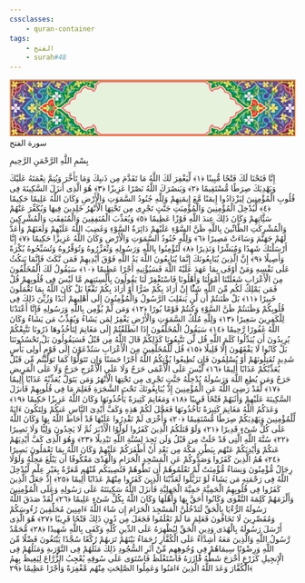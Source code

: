 ```yaml
---
cssclasses:
    - quran-container
tags:
    - الفتح
    - surah#48
---
```

<div class="quran-container">
<span class="second-border"></span>
<span class="border"></span>
<div class="head-container">
<img src="https://raw.githubusercontent.com/LORDyyyyy/obsidian-the_quran_vault/main/The%20Quran%20Vault/src/webview/surah_head.png" height=100>
<div class="surah-name">
<span class="surah-name-fnt">سورة الفتح</span>
</div>
</div>
<div class="quran-content">
<div class="name-of-god"> <p> بِسْمِ اللَّهِ الرَّحْمَنِ الرَّحِيمِ </p></div>
<p>
<span class="sign" id="f1">إِنَّا فَتَحْنَا لَكَ فَتْحًا مُّبِينًا <span>﴿</span>١<span>﴾</span></span>
<span class="sign" id="f2">لِّيَغْفِرَ لَكَ اللَّهُ مَا تَقَدَّمَ مِن ذَنبِكَ وَمَا تَأَخَّرَ وَيُتِمَّ نِعْمَتَهُ عَلَيْكَ وَيَهْدِيَكَ صِرَطًا مُّسْتَقِيمًا <span>﴿</span>٢<span>﴾</span></span>
<span class="sign" id="f3">وَيَنصُرَكَ اللَّهُ نَصْرًا عَزِيزًا <span>﴿</span>٣<span>﴾</span></span>
<span class="sign" id="f4">هُوَ الَّذِى أَنزَلَ السَّكِينَةَ فِى قُلُوبِ الْمُؤْمِنِينَ لِيَزْدَادُوا إِيمَنًا مَّعَ إِيمَنِهِمْ وَلِلَّهِ جُنُودُ السَّمَوَتِ وَالْأَرْضِ وَكَانَ اللَّهُ عَلِيمًا حَكِيمًا <span>﴿</span>٤<span>﴾</span></span>
<span class="sign" id="f5">لِّيُدْخِلَ الْمُؤْمِنِينَ وَالْمُؤْمِنَتِ جَنَّتٍ تَجْرِى مِن تَحْتِهَا الْأَنْهَرُ خَلِدِينَ فِيهَا وَيُكَفِّرَ عَنْهُمْ سَئَِّاتِهِمْ وَكَانَ ذَلِكَ عِندَ اللَّهِ فَوْزًا عَظِيمًا <span>﴿</span>٥<span>﴾</span></span>
<span class="sign" id="f6">وَيُعَذِّبَ الْمُنَفِقِينَ وَالْمُنَفِقَتِ وَالْمُشْرِكِينَ وَالْمُشْرِكَتِ الظَّانِّينَ بِاللَّهِ ظَنَّ السَّوْءِ عَلَيْهِمْ دَائِرَةُ السَّوْءِ وَغَضِبَ اللَّهُ عَلَيْهِمْ وَلَعَنَهُمْ وَأَعَدَّ لَهُمْ جَهَنَّمَ وَسَاءَتْ مَصِيرًا <span>﴿</span>٦<span>﴾</span></span>
<span class="sign" id="f7">وَلِلَّهِ جُنُودُ السَّمَوَتِ وَالْأَرْضِ وَكَانَ اللَّهُ عَزِيزًا حَكِيمًا <span>﴿</span>٧<span>﴾</span></span>
<span class="sign" id="f8">إِنَّا أَرْسَلْنَكَ شَهِدًا وَمُبَشِّرًا وَنَذِيرًا <span>﴿</span>٨<span>﴾</span></span>
<span class="sign" id="f9">لِّتُؤْمِنُوا بِاللَّهِ وَرَسُولِهِ وَتُعَزِّرُوهُ وَتُوَقِّرُوهُ وَتُسَبِّحُوهُ بُكْرَةً وَأَصِيلًا <span>﴿</span>٩<span>﴾</span></span>
<span class="sign" id="f10">إِنَّ الَّذِينَ يُبَايِعُونَكَ إِنَّمَا يُبَايِعُونَ اللَّهَ يَدُ اللَّهِ فَوْقَ أَيْدِيهِمْ فَمَن نَّكَثَ فَإِنَّمَا يَنكُثُ عَلَى نَفْسِهِ وَمَنْ أَوْفَى بِمَا عَهَدَ عَلَيْهُ اللَّهَ فَسَيُؤْتِيهِ أَجْرًا عَظِيمًا <span>﴿</span>١۰<span>﴾</span></span>
<span class="sign" id="f11">سَيَقُولُ لَكَ الْمُخَلَّفُونَ مِنَ الْأَعْرَابِ شَغَلَتْنَا أَمْوَلُنَا وَأَهْلُونَا فَاسْتَغْفِرْ لَنَا يَقُولُونَ بِأَلْسِنَتِهِم مَّا لَيْسَ فِى قُلُوبِهِمْ قُلْ فَمَن يَمْلِكُ لَكُم مِّنَ اللَّهِ شَئًْا إِنْ أَرَادَ بِكُمْ ضَرًّا أَوْ أَرَادَ بِكُمْ نَفْعًا بَلْ كَانَ اللَّهُ بِمَا تَعْمَلُونَ خَبِيرًا <span>﴿</span>١١<span>﴾</span></span>
<span class="sign" id="f12">بَلْ ظَنَنتُمْ أَن لَّن يَنقَلِبَ الرَّسُولُ وَالْمُؤْمِنُونَ إِلَى أَهْلِيهِمْ أَبَدًا وَزُيِّنَ ذَلِكَ فِى قُلُوبِكُمْ وَظَنَنتُمْ ظَنَّ السَّوْءِ وَكُنتُمْ قَوْمًا بُورًا <span>﴿</span>١٢<span>﴾</span></span>
<span class="sign" id="f13">وَمَن لَّمْ يُؤْمِن بِاللَّهِ وَرَسُولِهِ فَإِنَّا أَعْتَدْنَا لِلْكَفِرِينَ سَعِيرًا <span>﴿</span>١٣<span>﴾</span></span>
<span class="sign" id="f14">وَلِلَّهِ مُلْكُ السَّمَوَتِ وَالْأَرْضِ يَغْفِرُ لِمَن يَشَاءُ وَيُعَذِّبُ مَن يَشَاءُ وَكَانَ اللَّهُ غَفُورًا رَّحِيمًا <span>﴿</span>١٤<span>﴾</span></span>
<span class="sign" id="f15">سَيَقُولُ الْمُخَلَّفُونَ إِذَا انطَلَقْتُمْ إِلَى مَغَانِمَ لِتَأْخُذُوهَا ذَرُونَا نَتَّبِعْكُمْ يُرِيدُونَ أَن يُبَدِّلُوا كَلَمَ اللَّهِ قُل لَّن تَتَّبِعُونَا كَذَلِكُمْ قَالَ اللَّهُ مِن قَبْلُ فَسَيَقُولُونَ بَلْ تَحْسُدُونَنَا بَلْ كَانُوا لَا يَفْقَهُونَ إِلَّا قَلِيلًا <span>﴿</span>١٥<span>﴾</span></span>
<span class="sign" id="f16">قُل لِّلْمُخَلَّفِينَ مِنَ الْأَعْرَابِ سَتُدْعَوْنَ إِلَى قَوْمٍ أُولِى بَأْسٍ شَدِيدٍ تُقَتِلُونَهُمْ أَوْ يُسْلِمُونَ فَإِن تُطِيعُوا يُؤْتِكُمُ اللَّهُ أَجْرًا حَسَنًا وَإِن تَتَوَلَّوْا كَمَا تَوَلَّيْتُم مِّن قَبْلُ يُعَذِّبْكُمْ عَذَابًا أَلِيمًا <span>﴿</span>١٦<span>﴾</span></span>
<span class="sign" id="f17">لَّيْسَ عَلَى الْأَعْمَى حَرَجٌ وَلَا عَلَى الْأَعْرَجِ حَرَجٌ وَلَا عَلَى الْمَرِيضِ حَرَجٌ وَمَن يُطِعِ اللَّهَ وَرَسُولَهُ يُدْخِلْهُ جَنَّتٍ تَجْرِى مِن تَحْتِهَا الْأَنْهَرُ وَمَن يَتَوَلَّ يُعَذِّبْهُ عَذَابًا أَلِيمًا <span>﴿</span>١٧<span>﴾</span></span>
<span class="sign" id="f18">لَّقَدْ رَضِىَ اللَّهُ عَنِ الْمُؤْمِنِينَ إِذْ يُبَايِعُونَكَ تَحْتَ الشَّجَرَةِ فَعَلِمَ مَا فِى قُلُوبِهِمْ فَأَنزَلَ السَّكِينَةَ عَلَيْهِمْ وَأَثَبَهُمْ فَتْحًا قَرِيبًا <span>﴿</span>١٨<span>﴾</span></span>
<span class="sign" id="f19">وَمَغَانِمَ كَثِيرَةً يَأْخُذُونَهَا وَكَانَ اللَّهُ عَزِيزًا حَكِيمًا <span>﴿</span>١٩<span>﴾</span></span>
<span class="sign" id="f20">وَعَدَكُمُ اللَّهُ مَغَانِمَ كَثِيرَةً تَأْخُذُونَهَا فَعَجَّلَ لَكُمْ هَذِهِ وَكَفَّ أَيْدِىَ النَّاسِ عَنكُمْ وَلِتَكُونَ ءَايَةً لِّلْمُؤْمِنِينَ وَيَهْدِيَكُمْ صِرَطًا مُّسْتَقِيمًا <span>﴿</span>٢۰<span>﴾</span></span>
<span class="sign" id="f21">وَأُخْرَى لَمْ تَقْدِرُوا عَلَيْهَا قَدْ أَحَاطَ اللَّهُ بِهَا وَكَانَ اللَّهُ عَلَى كُلِّ شَىْءٍ قَدِيرًا <span>﴿</span>٢١<span>﴾</span></span>
<span class="sign" id="f22">وَلَوْ قَتَلَكُمُ الَّذِينَ كَفَرُوا لَوَلَّوُا الْأَدْبَرَ ثُمَّ لَا يَجِدُونَ وَلِيًّا وَلَا نَصِيرًا <span>﴿</span>٢٢<span>﴾</span></span>
<span class="sign" id="f23">سُنَّةَ اللَّهِ الَّتِى قَدْ خَلَتْ مِن قَبْلُ وَلَن تَجِدَ لِسُنَّةِ اللَّهِ تَبْدِيلًا <span>﴿</span>٢٣<span>﴾</span></span>
<span class="sign" id="f24">وَهُوَ الَّذِى كَفَّ أَيْدِيَهُمْ عَنكُمْ وَأَيْدِيَكُمْ عَنْهُم بِبَطْنِ مَكَّةَ مِن بَعْدِ أَنْ أَظْفَرَكُمْ عَلَيْهِمْ وَكَانَ اللَّهُ بِمَا تَعْمَلُونَ بَصِيرًا <span>﴿</span>٢٤<span>﴾</span></span>
<span class="sign" id="f25">هُمُ الَّذِينَ كَفَرُوا وَصَدُّوكُمْ عَنِ الْمَسْجِدِ الْحَرَامِ وَالْهَدْىَ مَعْكُوفًا أَن يَبْلُغَ مَحِلَّهُ وَلَوْلَا رِجَالٌ مُّؤْمِنُونَ وَنِسَاءٌ مُّؤْمِنَتٌ لَّمْ تَعْلَمُوهُمْ أَن تَطَُٔوهُمْ فَتُصِيبَكُم مِّنْهُم مَّعَرَّةٌ بِغَيْرِ عِلْمٍ لِّيُدْخِلَ اللَّهُ فِى رَحْمَتِهِ مَن يَشَاءُ لَوْ تَزَيَّلُوا لَعَذَّبْنَا الَّذِينَ كَفَرُوا مِنْهُمْ عَذَابًا أَلِيمًا <span>﴿</span>٢٥<span>﴾</span></span>
<span class="sign" id="f26">إِذْ جَعَلَ الَّذِينَ كَفَرُوا فِى قُلُوبِهِمُ الْحَمِيَّةَ حَمِيَّةَ الْجَهِلِيَّةِ فَأَنزَلَ اللَّهُ سَكِينَتَهُ عَلَى رَسُولِهِ وَعَلَى الْمُؤْمِنِينَ وَأَلْزَمَهُمْ كَلِمَةَ التَّقْوَى وَكَانُوا أَحَقَّ بِهَا وَأَهْلَهَا وَكَانَ اللَّهُ بِكُلِّ شَىْءٍ عَلِيمًا <span>﴿</span>٢٦<span>﴾</span></span>
<span class="sign" id="f27">لَّقَدْ صَدَقَ اللَّهُ رَسُولَهُ الرُّءْيَا بِالْحَقِّ لَتَدْخُلُنَّ الْمَسْجِدَ الْحَرَامَ إِن شَاءَ اللَّهُ ءَامِنِينَ مُحَلِّقِينَ رُءُوسَكُمْ وَمُقَصِّرِينَ لَا تَخَافُونَ فَعَلِمَ مَا لَمْ تَعْلَمُوا فَجَعَلَ مِن دُونِ ذَلِكَ فَتْحًا قَرِيبًا <span>﴿</span>٢٧<span>﴾</span></span>
<span class="sign" id="f28">هُوَ الَّذِى أَرْسَلَ رَسُولَهُ بِالْهُدَى وَدِينِ الْحَقِّ لِيُظْهِرَهُ عَلَى الدِّينِ كُلِّهِ وَكَفَى بِاللَّهِ شَهِيدًا <span>﴿</span>٢٨<span>﴾</span></span>
<span class="sign" id="f29">مُّحَمَّدٌ رَّسُولُ اللَّهِ وَالَّذِينَ مَعَهُ أَشِدَّاءُ عَلَى الْكُفَّارِ رُحَمَاءُ بَيْنَهُمْ تَرَىهُمْ رُكَّعًا سُجَّدًا يَبْتَغُونَ فَضْلًا مِّنَ اللَّهِ وَرِضْوَنًا سِيمَاهُمْ فِى وُجُوهِهِم مِّنْ أَثَرِ السُّجُودِ ذَلِكَ مَثَلُهُمْ فِى التَّوْرَىةِ وَمَثَلُهُمْ فِى الْإِنجِيلِ كَزَرْعٍ أَخْرَجَ شَطَْٔهُ فََٔازَرَهُ فَاسْتَغْلَظَ فَاسْتَوَى عَلَى سُوقِهِ يُعْجِبُ الزُّرَّاعَ لِيَغِيظَ بِهِمُ الْكُفَّارَ وَعَدَ اللَّهُ الَّذِينَ ءَامَنُوا وَعَمِلُوا الصَّلِحَتِ مِنْهُم مَّغْفِرَةً وَأَجْرًا عَظِيمًا <span>﴿</span>٢٩<span>﴾</span></span>

</p>
</div>
<span class="border" style="margin-top:25px;"></span>
<span class="second-border-bottom"></span>
</div>

